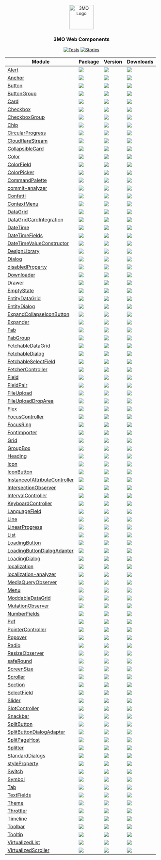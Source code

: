 
<div align="center">
<a href="https://3mo.de">
<img src="https://www.3mo.de/wp-content/themes/3mo/assets/images/logo_3mo.svg" alt="3MO Logo" width="80" height="80">
</a>

<h3>3MO Web Components</h3>

[![Tests](https://img.shields.io/github/actions/workflow/status/3mo-esolutions/web-components/development.yml?logo=github&style=for-the-badge&label=Tests)](https://3mo-esolutions.github.io/web-components/actions/workflows/development.yml)
[![Stories](https://img.shields.io/badge/-Stories-pink.svg?logo=storybook&style=for-the-badge)](https://3mo-esolutions.github.io/web-components/)


| Module | Package | Version | Downloads |
| ------- | ------- | ------- | --------- |
| [Alert](packages/Alert) | [![](https://img.shields.io/badge/%403mo%2Falert-8A2BE2?style=for-the-badge&logo=npm&logoColor=red&color=white)](https://www.npmjs.com/package/@3mo/alert) | [![](https://img.shields.io/npm/v/%403mo%2Falert?style=for-the-badge&label=)](https://www.npmjs.com/package/@3mo/alert) | [![](https://img.shields.io/npm/dm/%403mo%2Falert?style=for-the-badge&label=&color=blue)](https://www.npmjs.com/package/@3mo/alert) |
| [Anchor](packages/Anchor) | [![](https://img.shields.io/badge/%403mo%2Fanchor-8A2BE2?style=for-the-badge&logo=npm&logoColor=red&color=white)](https://www.npmjs.com/package/@3mo/anchor) | [![](https://img.shields.io/npm/v/%403mo%2Fanchor?style=for-the-badge&label=)](https://www.npmjs.com/package/@3mo/anchor) | [![](https://img.shields.io/npm/dm/%403mo%2Fanchor?style=for-the-badge&label=&color=blue)](https://www.npmjs.com/package/@3mo/anchor) |
| [Button](packages/Button) | [![](https://img.shields.io/badge/%403mo%2Fbutton-8A2BE2?style=for-the-badge&logo=npm&logoColor=red&color=white)](https://www.npmjs.com/package/@3mo/button) | [![](https://img.shields.io/npm/v/%403mo%2Fbutton?style=for-the-badge&label=)](https://www.npmjs.com/package/@3mo/button) | [![](https://img.shields.io/npm/dm/%403mo%2Fbutton?style=for-the-badge&label=&color=blue)](https://www.npmjs.com/package/@3mo/button) |
| [ButtonGroup](packages/ButtonGroup) | [![](https://img.shields.io/badge/%403mo%2Fbutton--group-8A2BE2?style=for-the-badge&logo=npm&logoColor=red&color=white)](https://www.npmjs.com/package/@3mo/button-group) | [![](https://img.shields.io/npm/v/%403mo%2Fbutton-group?style=for-the-badge&label=)](https://www.npmjs.com/package/@3mo/button-group) | [![](https://img.shields.io/npm/dm/%403mo%2Fbutton-group?style=for-the-badge&label=&color=blue)](https://www.npmjs.com/package/@3mo/button-group) |
| [Card](packages/Card) | [![](https://img.shields.io/badge/%403mo%2Fcard-8A2BE2?style=for-the-badge&logo=npm&logoColor=red&color=white)](https://www.npmjs.com/package/@3mo/card) | [![](https://img.shields.io/npm/v/%403mo%2Fcard?style=for-the-badge&label=)](https://www.npmjs.com/package/@3mo/card) | [![](https://img.shields.io/npm/dm/%403mo%2Fcard?style=for-the-badge&label=&color=blue)](https://www.npmjs.com/package/@3mo/card) |
| [Checkbox](packages/Checkbox) | [![](https://img.shields.io/badge/%403mo%2Fcheckbox-8A2BE2?style=for-the-badge&logo=npm&logoColor=red&color=white)](https://www.npmjs.com/package/@3mo/checkbox) | [![](https://img.shields.io/npm/v/%403mo%2Fcheckbox?style=for-the-badge&label=)](https://www.npmjs.com/package/@3mo/checkbox) | [![](https://img.shields.io/npm/dm/%403mo%2Fcheckbox?style=for-the-badge&label=&color=blue)](https://www.npmjs.com/package/@3mo/checkbox) |
| [CheckboxGroup](packages/CheckboxGroup) | [![](https://img.shields.io/badge/%403mo%2Fcheckbox--group-8A2BE2?style=for-the-badge&logo=npm&logoColor=red&color=white)](https://www.npmjs.com/package/@3mo/checkbox-group) | [![](https://img.shields.io/npm/v/%403mo%2Fcheckbox-group?style=for-the-badge&label=)](https://www.npmjs.com/package/@3mo/checkbox-group) | [![](https://img.shields.io/npm/dm/%403mo%2Fcheckbox-group?style=for-the-badge&label=&color=blue)](https://www.npmjs.com/package/@3mo/checkbox-group) |
| [Chip](packages/Chip) | [![](https://img.shields.io/badge/%403mo%2Fchip-8A2BE2?style=for-the-badge&logo=npm&logoColor=red&color=white)](https://www.npmjs.com/package/@3mo/chip) | [![](https://img.shields.io/npm/v/%403mo%2Fchip?style=for-the-badge&label=)](https://www.npmjs.com/package/@3mo/chip) | [![](https://img.shields.io/npm/dm/%403mo%2Fchip?style=for-the-badge&label=&color=blue)](https://www.npmjs.com/package/@3mo/chip) |
| [CircularProgress](packages/CircularProgress) | [![](https://img.shields.io/badge/%403mo%2Fcircular--progress-8A2BE2?style=for-the-badge&logo=npm&logoColor=red&color=white)](https://www.npmjs.com/package/@3mo/circular-progress) | [![](https://img.shields.io/npm/v/%403mo%2Fcircular-progress?style=for-the-badge&label=)](https://www.npmjs.com/package/@3mo/circular-progress) | [![](https://img.shields.io/npm/dm/%403mo%2Fcircular-progress?style=for-the-badge&label=&color=blue)](https://www.npmjs.com/package/@3mo/circular-progress) |
| [CloudflareStream](packages/CloudflareStream) | [![](https://img.shields.io/badge/%403mo%2Fcloudflare--stream-8A2BE2?style=for-the-badge&logo=npm&logoColor=red&color=white)](https://www.npmjs.com/package/@3mo/cloudflare-stream) | [![](https://img.shields.io/npm/v/%403mo%2Fcloudflare-stream?style=for-the-badge&label=)](https://www.npmjs.com/package/@3mo/cloudflare-stream) | [![](https://img.shields.io/npm/dm/%403mo%2Fcloudflare-stream?style=for-the-badge&label=&color=blue)](https://www.npmjs.com/package/@3mo/cloudflare-stream) |
| [CollapsibleCard](packages/CollapsibleCard) | [![](https://img.shields.io/badge/%403mo%2Fcollapsible--card-8A2BE2?style=for-the-badge&logo=npm&logoColor=red&color=white)](https://www.npmjs.com/package/@3mo/collapsible-card) | [![](https://img.shields.io/npm/v/%403mo%2Fcollapsible-card?style=for-the-badge&label=)](https://www.npmjs.com/package/@3mo/collapsible-card) | [![](https://img.shields.io/npm/dm/%403mo%2Fcollapsible-card?style=for-the-badge&label=&color=blue)](https://www.npmjs.com/package/@3mo/collapsible-card) |
| [Color](packages/Color) | [![](https://img.shields.io/badge/%403mo%2Fcolor-8A2BE2?style=for-the-badge&logo=npm&logoColor=red&color=white)](https://www.npmjs.com/package/@3mo/color) | [![](https://img.shields.io/npm/v/%403mo%2Fcolor?style=for-the-badge&label=)](https://www.npmjs.com/package/@3mo/color) | [![](https://img.shields.io/npm/dm/%403mo%2Fcolor?style=for-the-badge&label=&color=blue)](https://www.npmjs.com/package/@3mo/color) |
| [ColorField](packages/ColorField) | [![](https://img.shields.io/badge/%403mo%2Fcolor--field-8A2BE2?style=for-the-badge&logo=npm&logoColor=red&color=white)](https://www.npmjs.com/package/@3mo/color-field) | [![](https://img.shields.io/npm/v/%403mo%2Fcolor-field?style=for-the-badge&label=)](https://www.npmjs.com/package/@3mo/color-field) | [![](https://img.shields.io/npm/dm/%403mo%2Fcolor-field?style=for-the-badge&label=&color=blue)](https://www.npmjs.com/package/@3mo/color-field) |
| [ColorPicker](packages/ColorPicker) | [![](https://img.shields.io/badge/%403mo%2Fcolor--picker-8A2BE2?style=for-the-badge&logo=npm&logoColor=red&color=white)](https://www.npmjs.com/package/@3mo/color-picker) | [![](https://img.shields.io/npm/v/%403mo%2Fcolor-picker?style=for-the-badge&label=)](https://www.npmjs.com/package/@3mo/color-picker) | [![](https://img.shields.io/npm/dm/%403mo%2Fcolor-picker?style=for-the-badge&label=&color=blue)](https://www.npmjs.com/package/@3mo/color-picker) |
| [CommandPalette](packages/CommandPalette) | [![](https://img.shields.io/badge/%403mo%2Fcommand--palette-8A2BE2?style=for-the-badge&logo=npm&logoColor=red&color=white)](https://www.npmjs.com/package/@3mo/command-palette) | [![](https://img.shields.io/npm/v/%403mo%2Fcommand-palette?style=for-the-badge&label=)](https://www.npmjs.com/package/@3mo/command-palette) | [![](https://img.shields.io/npm/dm/%403mo%2Fcommand-palette?style=for-the-badge&label=&color=blue)](https://www.npmjs.com/package/@3mo/command-palette) |
| [commit-analyzer](packages/commit-analyzer) | [![](https://img.shields.io/badge/%403mo%2Fcommit--analyzer-8A2BE2?style=for-the-badge&logo=npm&logoColor=red&color=white)](https://www.npmjs.com/package/@3mo/commit-analyzer) | [![](https://img.shields.io/npm/v/%403mo%2Fcommit-analyzer?style=for-the-badge&label=)](https://www.npmjs.com/package/@3mo/commit-analyzer) | [![](https://img.shields.io/npm/dm/%403mo%2Fcommit-analyzer?style=for-the-badge&label=&color=blue)](https://www.npmjs.com/package/@3mo/commit-analyzer) |
| [Confetti](packages/Confetti) | [![](https://img.shields.io/badge/%403mo%2Fconfetti-8A2BE2?style=for-the-badge&logo=npm&logoColor=red&color=white)](https://www.npmjs.com/package/@3mo/confetti) | [![](https://img.shields.io/npm/v/%403mo%2Fconfetti?style=for-the-badge&label=)](https://www.npmjs.com/package/@3mo/confetti) | [![](https://img.shields.io/npm/dm/%403mo%2Fconfetti?style=for-the-badge&label=&color=blue)](https://www.npmjs.com/package/@3mo/confetti) |
| [ContextMenu](packages/ContextMenu) | [![](https://img.shields.io/badge/%403mo%2Fcontext--menu-8A2BE2?style=for-the-badge&logo=npm&logoColor=red&color=white)](https://www.npmjs.com/package/@3mo/context-menu) | [![](https://img.shields.io/npm/v/%403mo%2Fcontext-menu?style=for-the-badge&label=)](https://www.npmjs.com/package/@3mo/context-menu) | [![](https://img.shields.io/npm/dm/%403mo%2Fcontext-menu?style=for-the-badge&label=&color=blue)](https://www.npmjs.com/package/@3mo/context-menu) |
| [DataGrid](packages/DataGrid) | [![](https://img.shields.io/badge/%403mo%2Fdata--grid-8A2BE2?style=for-the-badge&logo=npm&logoColor=red&color=white)](https://www.npmjs.com/package/@3mo/data-grid) | [![](https://img.shields.io/npm/v/%403mo%2Fdata-grid?style=for-the-badge&label=)](https://www.npmjs.com/package/@3mo/data-grid) | [![](https://img.shields.io/npm/dm/%403mo%2Fdata-grid?style=for-the-badge&label=&color=blue)](https://www.npmjs.com/package/@3mo/data-grid) |
| [DataGridCardIntegration](packages/DataGridCardIntegration) | [![](https://img.shields.io/badge/%403mo%2Fdata--grid--card--integration-8A2BE2?style=for-the-badge&logo=npm&logoColor=red&color=white)](https://www.npmjs.com/package/@3mo/data-grid-card-integration) | [![](https://img.shields.io/npm/v/%403mo%2Fdata-grid-card-integration?style=for-the-badge&label=)](https://www.npmjs.com/package/@3mo/data-grid-card-integration) | [![](https://img.shields.io/npm/dm/%403mo%2Fdata-grid-card-integration?style=for-the-badge&label=&color=blue)](https://www.npmjs.com/package/@3mo/data-grid-card-integration) |
| [DateTime](packages/DateTime) | [![](https://img.shields.io/badge/%403mo%2Fdate--time-8A2BE2?style=for-the-badge&logo=npm&logoColor=red&color=white)](https://www.npmjs.com/package/@3mo/date-time) | [![](https://img.shields.io/npm/v/%403mo%2Fdate-time?style=for-the-badge&label=)](https://www.npmjs.com/package/@3mo/date-time) | [![](https://img.shields.io/npm/dm/%403mo%2Fdate-time?style=for-the-badge&label=&color=blue)](https://www.npmjs.com/package/@3mo/date-time) |
| [DateTimeFields](packages/DateTimeFields) | [![](https://img.shields.io/badge/%403mo%2Fdate--time--fields-8A2BE2?style=for-the-badge&logo=npm&logoColor=red&color=white)](https://www.npmjs.com/package/@3mo/date-time-fields) | [![](https://img.shields.io/npm/v/%403mo%2Fdate-time-fields?style=for-the-badge&label=)](https://www.npmjs.com/package/@3mo/date-time-fields) | [![](https://img.shields.io/npm/dm/%403mo%2Fdate-time-fields?style=for-the-badge&label=&color=blue)](https://www.npmjs.com/package/@3mo/date-time-fields) |
| [DateTimeValueConstructor](packages/DateTimeValueConstructor) | [![](https://img.shields.io/badge/%403mo%2Fdate--time--value--constructor-8A2BE2?style=for-the-badge&logo=npm&logoColor=red&color=white)](https://www.npmjs.com/package/@3mo/date-time-value-constructor) | [![](https://img.shields.io/npm/v/%403mo%2Fdate-time-value-constructor?style=for-the-badge&label=)](https://www.npmjs.com/package/@3mo/date-time-value-constructor) | [![](https://img.shields.io/npm/dm/%403mo%2Fdate-time-value-constructor?style=for-the-badge&label=&color=blue)](https://www.npmjs.com/package/@3mo/date-time-value-constructor) |
| [DesignLibrary](packages/DesignLibrary) | [![](https://img.shields.io/badge/%403mo%2Fdel-8A2BE2?style=for-the-badge&logo=npm&logoColor=red&color=white)](https://www.npmjs.com/package/@3mo/del) | [![](https://img.shields.io/npm/v/%403mo%2Fdel?style=for-the-badge&label=)](https://www.npmjs.com/package/@3mo/del) | [![](https://img.shields.io/npm/dm/%403mo%2Fdel?style=for-the-badge&label=&color=blue)](https://www.npmjs.com/package/@3mo/del) |
| [Dialog](packages/Dialog) | [![](https://img.shields.io/badge/%403mo%2Fdialog-8A2BE2?style=for-the-badge&logo=npm&logoColor=red&color=white)](https://www.npmjs.com/package/@3mo/dialog) | [![](https://img.shields.io/npm/v/%403mo%2Fdialog?style=for-the-badge&label=)](https://www.npmjs.com/package/@3mo/dialog) | [![](https://img.shields.io/npm/dm/%403mo%2Fdialog?style=for-the-badge&label=&color=blue)](https://www.npmjs.com/package/@3mo/dialog) |
| [disabledProperty](packages/disabledProperty) | [![](https://img.shields.io/badge/%403mo%2Fdisabled--property-8A2BE2?style=for-the-badge&logo=npm&logoColor=red&color=white)](https://www.npmjs.com/package/@3mo/disabled-property) | [![](https://img.shields.io/npm/v/%403mo%2Fdisabled-property?style=for-the-badge&label=)](https://www.npmjs.com/package/@3mo/disabled-property) | [![](https://img.shields.io/npm/dm/%403mo%2Fdisabled-property?style=for-the-badge&label=&color=blue)](https://www.npmjs.com/package/@3mo/disabled-property) |
| [Downloader](packages/Downloader) | [![](https://img.shields.io/badge/%403mo%2Fdownloader-8A2BE2?style=for-the-badge&logo=npm&logoColor=red&color=white)](https://www.npmjs.com/package/@3mo/downloader) | [![](https://img.shields.io/npm/v/%403mo%2Fdownloader?style=for-the-badge&label=)](https://www.npmjs.com/package/@3mo/downloader) | [![](https://img.shields.io/npm/dm/%403mo%2Fdownloader?style=for-the-badge&label=&color=blue)](https://www.npmjs.com/package/@3mo/downloader) |
| [Drawer](packages/Drawer) | [![](https://img.shields.io/badge/%403mo%2Fdrawer-8A2BE2?style=for-the-badge&logo=npm&logoColor=red&color=white)](https://www.npmjs.com/package/@3mo/drawer) | [![](https://img.shields.io/npm/v/%403mo%2Fdrawer?style=for-the-badge&label=)](https://www.npmjs.com/package/@3mo/drawer) | [![](https://img.shields.io/npm/dm/%403mo%2Fdrawer?style=for-the-badge&label=&color=blue)](https://www.npmjs.com/package/@3mo/drawer) |
| [EmptyState](packages/EmptyState) | [![](https://img.shields.io/badge/%403mo%2Fempty--state-8A2BE2?style=for-the-badge&logo=npm&logoColor=red&color=white)](https://www.npmjs.com/package/@3mo/empty-state) | [![](https://img.shields.io/npm/v/%403mo%2Fempty-state?style=for-the-badge&label=)](https://www.npmjs.com/package/@3mo/empty-state) | [![](https://img.shields.io/npm/dm/%403mo%2Fempty-state?style=for-the-badge&label=&color=blue)](https://www.npmjs.com/package/@3mo/empty-state) |
| [EntityDataGrid](packages/EntityDataGrid) | [![](https://img.shields.io/badge/%403mo%2Fentity--data--grid-8A2BE2?style=for-the-badge&logo=npm&logoColor=red&color=white)](https://www.npmjs.com/package/@3mo/entity-data-grid) | [![](https://img.shields.io/npm/v/%403mo%2Fentity-data-grid?style=for-the-badge&label=)](https://www.npmjs.com/package/@3mo/entity-data-grid) | [![](https://img.shields.io/npm/dm/%403mo%2Fentity-data-grid?style=for-the-badge&label=&color=blue)](https://www.npmjs.com/package/@3mo/entity-data-grid) |
| [EntityDialog](packages/EntityDialog) | [![](https://img.shields.io/badge/%403mo%2Fentity--dialog-8A2BE2?style=for-the-badge&logo=npm&logoColor=red&color=white)](https://www.npmjs.com/package/@3mo/entity-dialog) | [![](https://img.shields.io/npm/v/%403mo%2Fentity-dialog?style=for-the-badge&label=)](https://www.npmjs.com/package/@3mo/entity-dialog) | [![](https://img.shields.io/npm/dm/%403mo%2Fentity-dialog?style=for-the-badge&label=&color=blue)](https://www.npmjs.com/package/@3mo/entity-dialog) |
| [ExpandCollapseIconButton](packages/ExpandCollapseIconButton) | [![](https://img.shields.io/badge/%403mo%2Fexpand--collapse--icon--button-8A2BE2?style=for-the-badge&logo=npm&logoColor=red&color=white)](https://www.npmjs.com/package/@3mo/expand-collapse-icon-button) | [![](https://img.shields.io/npm/v/%403mo%2Fexpand-collapse-icon-button?style=for-the-badge&label=)](https://www.npmjs.com/package/@3mo/expand-collapse-icon-button) | [![](https://img.shields.io/npm/dm/%403mo%2Fexpand-collapse-icon-button?style=for-the-badge&label=&color=blue)](https://www.npmjs.com/package/@3mo/expand-collapse-icon-button) |
| [Expander](packages/Expander) | [![](https://img.shields.io/badge/%403mo%2Fexpander-8A2BE2?style=for-the-badge&logo=npm&logoColor=red&color=white)](https://www.npmjs.com/package/@3mo/expander) | [![](https://img.shields.io/npm/v/%403mo%2Fexpander?style=for-the-badge&label=)](https://www.npmjs.com/package/@3mo/expander) | [![](https://img.shields.io/npm/dm/%403mo%2Fexpander?style=for-the-badge&label=&color=blue)](https://www.npmjs.com/package/@3mo/expander) |
| [Fab](packages/Fab) | [![](https://img.shields.io/badge/%403mo%2Ffab-8A2BE2?style=for-the-badge&logo=npm&logoColor=red&color=white)](https://www.npmjs.com/package/@3mo/fab) | [![](https://img.shields.io/npm/v/%403mo%2Ffab?style=for-the-badge&label=)](https://www.npmjs.com/package/@3mo/fab) | [![](https://img.shields.io/npm/dm/%403mo%2Ffab?style=for-the-badge&label=&color=blue)](https://www.npmjs.com/package/@3mo/fab) |
| [FabGroup](packages/FabGroup) | [![](https://img.shields.io/badge/%403mo%2Ffab--group-8A2BE2?style=for-the-badge&logo=npm&logoColor=red&color=white)](https://www.npmjs.com/package/@3mo/fab-group) | [![](https://img.shields.io/npm/v/%403mo%2Ffab-group?style=for-the-badge&label=)](https://www.npmjs.com/package/@3mo/fab-group) | [![](https://img.shields.io/npm/dm/%403mo%2Ffab-group?style=for-the-badge&label=&color=blue)](https://www.npmjs.com/package/@3mo/fab-group) |
| [FetchableDataGrid](packages/FetchableDataGrid) | [![](https://img.shields.io/badge/%403mo%2Ffetchable--data--grid-8A2BE2?style=for-the-badge&logo=npm&logoColor=red&color=white)](https://www.npmjs.com/package/@3mo/fetchable-data-grid) | [![](https://img.shields.io/npm/v/%403mo%2Ffetchable-data-grid?style=for-the-badge&label=)](https://www.npmjs.com/package/@3mo/fetchable-data-grid) | [![](https://img.shields.io/npm/dm/%403mo%2Ffetchable-data-grid?style=for-the-badge&label=&color=blue)](https://www.npmjs.com/package/@3mo/fetchable-data-grid) |
| [FetchableDialog](packages/FetchableDialog) | [![](https://img.shields.io/badge/%403mo%2Ffetchable--dialog-8A2BE2?style=for-the-badge&logo=npm&logoColor=red&color=white)](https://www.npmjs.com/package/@3mo/fetchable-dialog) | [![](https://img.shields.io/npm/v/%403mo%2Ffetchable-dialog?style=for-the-badge&label=)](https://www.npmjs.com/package/@3mo/fetchable-dialog) | [![](https://img.shields.io/npm/dm/%403mo%2Ffetchable-dialog?style=for-the-badge&label=&color=blue)](https://www.npmjs.com/package/@3mo/fetchable-dialog) |
| [FetchableSelectField](packages/FetchableSelectField) | [![](https://img.shields.io/badge/%403mo%2Ffetchable--select--field-8A2BE2?style=for-the-badge&logo=npm&logoColor=red&color=white)](https://www.npmjs.com/package/@3mo/fetchable-select-field) | [![](https://img.shields.io/npm/v/%403mo%2Ffetchable-select-field?style=for-the-badge&label=)](https://www.npmjs.com/package/@3mo/fetchable-select-field) | [![](https://img.shields.io/npm/dm/%403mo%2Ffetchable-select-field?style=for-the-badge&label=&color=blue)](https://www.npmjs.com/package/@3mo/fetchable-select-field) |
| [FetcherController](packages/FetcherController) | [![](https://img.shields.io/badge/%403mo%2Ffetcher--controller-8A2BE2?style=for-the-badge&logo=npm&logoColor=red&color=white)](https://www.npmjs.com/package/@3mo/fetcher-controller) | [![](https://img.shields.io/npm/v/%403mo%2Ffetcher-controller?style=for-the-badge&label=)](https://www.npmjs.com/package/@3mo/fetcher-controller) | [![](https://img.shields.io/npm/dm/%403mo%2Ffetcher-controller?style=for-the-badge&label=&color=blue)](https://www.npmjs.com/package/@3mo/fetcher-controller) |
| [Field](packages/Field) | [![](https://img.shields.io/badge/%403mo%2Ffield-8A2BE2?style=for-the-badge&logo=npm&logoColor=red&color=white)](https://www.npmjs.com/package/@3mo/field) | [![](https://img.shields.io/npm/v/%403mo%2Ffield?style=for-the-badge&label=)](https://www.npmjs.com/package/@3mo/field) | [![](https://img.shields.io/npm/dm/%403mo%2Ffield?style=for-the-badge&label=&color=blue)](https://www.npmjs.com/package/@3mo/field) |
| [FieldPair](packages/FieldPair) | [![](https://img.shields.io/badge/%403mo%2Ffield--pair-8A2BE2?style=for-the-badge&logo=npm&logoColor=red&color=white)](https://www.npmjs.com/package/@3mo/field-pair) | [![](https://img.shields.io/npm/v/%403mo%2Ffield-pair?style=for-the-badge&label=)](https://www.npmjs.com/package/@3mo/field-pair) | [![](https://img.shields.io/npm/dm/%403mo%2Ffield-pair?style=for-the-badge&label=&color=blue)](https://www.npmjs.com/package/@3mo/field-pair) |
| [FileUpload](packages/FileUpload) | [![](https://img.shields.io/badge/%403mo%2Ffile--upload-8A2BE2?style=for-the-badge&logo=npm&logoColor=red&color=white)](https://www.npmjs.com/package/@3mo/file-upload) | [![](https://img.shields.io/npm/v/%403mo%2Ffile-upload?style=for-the-badge&label=)](https://www.npmjs.com/package/@3mo/file-upload) | [![](https://img.shields.io/npm/dm/%403mo%2Ffile-upload?style=for-the-badge&label=&color=blue)](https://www.npmjs.com/package/@3mo/file-upload) |
| [FileUploadDropArea](packages/FileUploadDropArea) | [![](https://img.shields.io/badge/%403mo%2Ffile--upload--drop--area-8A2BE2?style=for-the-badge&logo=npm&logoColor=red&color=white)](https://www.npmjs.com/package/@3mo/file-upload-drop-area) | [![](https://img.shields.io/npm/v/%403mo%2Ffile-upload-drop-area?style=for-the-badge&label=)](https://www.npmjs.com/package/@3mo/file-upload-drop-area) | [![](https://img.shields.io/npm/dm/%403mo%2Ffile-upload-drop-area?style=for-the-badge&label=&color=blue)](https://www.npmjs.com/package/@3mo/file-upload-drop-area) |
| [Flex](packages/Flex) | [![](https://img.shields.io/badge/%403mo%2Fflex-8A2BE2?style=for-the-badge&logo=npm&logoColor=red&color=white)](https://www.npmjs.com/package/@3mo/flex) | [![](https://img.shields.io/npm/v/%403mo%2Fflex?style=for-the-badge&label=)](https://www.npmjs.com/package/@3mo/flex) | [![](https://img.shields.io/npm/dm/%403mo%2Fflex?style=for-the-badge&label=&color=blue)](https://www.npmjs.com/package/@3mo/flex) |
| [FocusController](packages/FocusController) | [![](https://img.shields.io/badge/%403mo%2Ffocus--controller-8A2BE2?style=for-the-badge&logo=npm&logoColor=red&color=white)](https://www.npmjs.com/package/@3mo/focus-controller) | [![](https://img.shields.io/npm/v/%403mo%2Ffocus-controller?style=for-the-badge&label=)](https://www.npmjs.com/package/@3mo/focus-controller) | [![](https://img.shields.io/npm/dm/%403mo%2Ffocus-controller?style=for-the-badge&label=&color=blue)](https://www.npmjs.com/package/@3mo/focus-controller) |
| [FocusRing](packages/FocusRing) | [![](https://img.shields.io/badge/%403mo%2Ffocus--ring-8A2BE2?style=for-the-badge&logo=npm&logoColor=red&color=white)](https://www.npmjs.com/package/@3mo/focus-ring) | [![](https://img.shields.io/npm/v/%403mo%2Ffocus-ring?style=for-the-badge&label=)](https://www.npmjs.com/package/@3mo/focus-ring) | [![](https://img.shields.io/npm/dm/%403mo%2Ffocus-ring?style=for-the-badge&label=&color=blue)](https://www.npmjs.com/package/@3mo/focus-ring) |
| [FontImporter](packages/FontImporter) | [![](https://img.shields.io/badge/%403mo%2Ffont--importer-8A2BE2?style=for-the-badge&logo=npm&logoColor=red&color=white)](https://www.npmjs.com/package/@3mo/font-importer) | [![](https://img.shields.io/npm/v/%403mo%2Ffont-importer?style=for-the-badge&label=)](https://www.npmjs.com/package/@3mo/font-importer) | [![](https://img.shields.io/npm/dm/%403mo%2Ffont-importer?style=for-the-badge&label=&color=blue)](https://www.npmjs.com/package/@3mo/font-importer) |
| [Grid](packages/Grid) | [![](https://img.shields.io/badge/%403mo%2Fgrid-8A2BE2?style=for-the-badge&logo=npm&logoColor=red&color=white)](https://www.npmjs.com/package/@3mo/grid) | [![](https://img.shields.io/npm/v/%403mo%2Fgrid?style=for-the-badge&label=)](https://www.npmjs.com/package/@3mo/grid) | [![](https://img.shields.io/npm/dm/%403mo%2Fgrid?style=for-the-badge&label=&color=blue)](https://www.npmjs.com/package/@3mo/grid) |
| [GroupBox](packages/GroupBox) | [![](https://img.shields.io/badge/%403mo%2Fgroup--box-8A2BE2?style=for-the-badge&logo=npm&logoColor=red&color=white)](https://www.npmjs.com/package/@3mo/group-box) | [![](https://img.shields.io/npm/v/%403mo%2Fgroup-box?style=for-the-badge&label=)](https://www.npmjs.com/package/@3mo/group-box) | [![](https://img.shields.io/npm/dm/%403mo%2Fgroup-box?style=for-the-badge&label=&color=blue)](https://www.npmjs.com/package/@3mo/group-box) |
| [Heading](packages/Heading) | [![](https://img.shields.io/badge/%403mo%2Fheading-8A2BE2?style=for-the-badge&logo=npm&logoColor=red&color=white)](https://www.npmjs.com/package/@3mo/heading) | [![](https://img.shields.io/npm/v/%403mo%2Fheading?style=for-the-badge&label=)](https://www.npmjs.com/package/@3mo/heading) | [![](https://img.shields.io/npm/dm/%403mo%2Fheading?style=for-the-badge&label=&color=blue)](https://www.npmjs.com/package/@3mo/heading) |
| [Icon](packages/Icon) | [![](https://img.shields.io/badge/%403mo%2Ficon-8A2BE2?style=for-the-badge&logo=npm&logoColor=red&color=white)](https://www.npmjs.com/package/@3mo/icon) | [![](https://img.shields.io/npm/v/%403mo%2Ficon?style=for-the-badge&label=)](https://www.npmjs.com/package/@3mo/icon) | [![](https://img.shields.io/npm/dm/%403mo%2Ficon?style=for-the-badge&label=&color=blue)](https://www.npmjs.com/package/@3mo/icon) |
| [IconButton](packages/IconButton) | [![](https://img.shields.io/badge/%403mo%2Ficon--button-8A2BE2?style=for-the-badge&logo=npm&logoColor=red&color=white)](https://www.npmjs.com/package/@3mo/icon-button) | [![](https://img.shields.io/npm/v/%403mo%2Ficon-button?style=for-the-badge&label=)](https://www.npmjs.com/package/@3mo/icon-button) | [![](https://img.shields.io/npm/dm/%403mo%2Ficon-button?style=for-the-badge&label=&color=blue)](https://www.npmjs.com/package/@3mo/icon-button) |
| [InstanceofAttributeController](packages/InstanceofAttributeController) | [![](https://img.shields.io/badge/%403mo%2Finstanceof--attribute--controller-8A2BE2?style=for-the-badge&logo=npm&logoColor=red&color=white)](https://www.npmjs.com/package/@3mo/instanceof-attribute-controller) | [![](https://img.shields.io/npm/v/%403mo%2Finstanceof-attribute-controller?style=for-the-badge&label=)](https://www.npmjs.com/package/@3mo/instanceof-attribute-controller) | [![](https://img.shields.io/npm/dm/%403mo%2Finstanceof-attribute-controller?style=for-the-badge&label=&color=blue)](https://www.npmjs.com/package/@3mo/instanceof-attribute-controller) |
| [IntersectionObserver](packages/IntersectionObserver) | [![](https://img.shields.io/badge/%403mo%2Fintersection--observer-8A2BE2?style=for-the-badge&logo=npm&logoColor=red&color=white)](https://www.npmjs.com/package/@3mo/intersection-observer) | [![](https://img.shields.io/npm/v/%403mo%2Fintersection-observer?style=for-the-badge&label=)](https://www.npmjs.com/package/@3mo/intersection-observer) | [![](https://img.shields.io/npm/dm/%403mo%2Fintersection-observer?style=for-the-badge&label=&color=blue)](https://www.npmjs.com/package/@3mo/intersection-observer) |
| [IntervalController](packages/IntervalController) | [![](https://img.shields.io/badge/%403mo%2Finterval--controller-8A2BE2?style=for-the-badge&logo=npm&logoColor=red&color=white)](https://www.npmjs.com/package/@3mo/interval-controller) | [![](https://img.shields.io/npm/v/%403mo%2Finterval-controller?style=for-the-badge&label=)](https://www.npmjs.com/package/@3mo/interval-controller) | [![](https://img.shields.io/npm/dm/%403mo%2Finterval-controller?style=for-the-badge&label=&color=blue)](https://www.npmjs.com/package/@3mo/interval-controller) |
| [KeyboardController](packages/KeyboardController) | [![](https://img.shields.io/badge/%403mo%2Fkeyboard--controller-8A2BE2?style=for-the-badge&logo=npm&logoColor=red&color=white)](https://www.npmjs.com/package/@3mo/keyboard-controller) | [![](https://img.shields.io/npm/v/%403mo%2Fkeyboard-controller?style=for-the-badge&label=)](https://www.npmjs.com/package/@3mo/keyboard-controller) | [![](https://img.shields.io/npm/dm/%403mo%2Fkeyboard-controller?style=for-the-badge&label=&color=blue)](https://www.npmjs.com/package/@3mo/keyboard-controller) |
| [LanguageField](packages/LanguageField) | [![](https://img.shields.io/badge/%403mo%2Flanguage--field-8A2BE2?style=for-the-badge&logo=npm&logoColor=red&color=white)](https://www.npmjs.com/package/@3mo/language-field) | [![](https://img.shields.io/npm/v/%403mo%2Flanguage-field?style=for-the-badge&label=)](https://www.npmjs.com/package/@3mo/language-field) | [![](https://img.shields.io/npm/dm/%403mo%2Flanguage-field?style=for-the-badge&label=&color=blue)](https://www.npmjs.com/package/@3mo/language-field) |
| [Line](packages/Line) | [![](https://img.shields.io/badge/%403mo%2Fline-8A2BE2?style=for-the-badge&logo=npm&logoColor=red&color=white)](https://www.npmjs.com/package/@3mo/line) | [![](https://img.shields.io/npm/v/%403mo%2Fline?style=for-the-badge&label=)](https://www.npmjs.com/package/@3mo/line) | [![](https://img.shields.io/npm/dm/%403mo%2Fline?style=for-the-badge&label=&color=blue)](https://www.npmjs.com/package/@3mo/line) |
| [LinearProgress](packages/LinearProgress) | [![](https://img.shields.io/badge/%403mo%2Flinear--progress-8A2BE2?style=for-the-badge&logo=npm&logoColor=red&color=white)](https://www.npmjs.com/package/@3mo/linear-progress) | [![](https://img.shields.io/npm/v/%403mo%2Flinear-progress?style=for-the-badge&label=)](https://www.npmjs.com/package/@3mo/linear-progress) | [![](https://img.shields.io/npm/dm/%403mo%2Flinear-progress?style=for-the-badge&label=&color=blue)](https://www.npmjs.com/package/@3mo/linear-progress) |
| [List](packages/List) | [![](https://img.shields.io/badge/%403mo%2Flist-8A2BE2?style=for-the-badge&logo=npm&logoColor=red&color=white)](https://www.npmjs.com/package/@3mo/list) | [![](https://img.shields.io/npm/v/%403mo%2Flist?style=for-the-badge&label=)](https://www.npmjs.com/package/@3mo/list) | [![](https://img.shields.io/npm/dm/%403mo%2Flist?style=for-the-badge&label=&color=blue)](https://www.npmjs.com/package/@3mo/list) |
| [LoadingButton](packages/LoadingButton) | [![](https://img.shields.io/badge/%403mo%2Floading--button-8A2BE2?style=for-the-badge&logo=npm&logoColor=red&color=white)](https://www.npmjs.com/package/@3mo/loading-button) | [![](https://img.shields.io/npm/v/%403mo%2Floading-button?style=for-the-badge&label=)](https://www.npmjs.com/package/@3mo/loading-button) | [![](https://img.shields.io/npm/dm/%403mo%2Floading-button?style=for-the-badge&label=&color=blue)](https://www.npmjs.com/package/@3mo/loading-button) |
| [LoadingButtonDialogAdapter](packages/LoadingButtonDialogAdapter) | [![](https://img.shields.io/badge/%403mo%2Floading--button--dialog--adapter-8A2BE2?style=for-the-badge&logo=npm&logoColor=red&color=white)](https://www.npmjs.com/package/@3mo/loading-button-dialog-adapter) | [![](https://img.shields.io/npm/v/%403mo%2Floading-button-dialog-adapter?style=for-the-badge&label=)](https://www.npmjs.com/package/@3mo/loading-button-dialog-adapter) | [![](https://img.shields.io/npm/dm/%403mo%2Floading-button-dialog-adapter?style=for-the-badge&label=&color=blue)](https://www.npmjs.com/package/@3mo/loading-button-dialog-adapter) |
| [LoadingDialog](packages/LoadingDialog) | [![](https://img.shields.io/badge/%403mo%2Floading--dialog-8A2BE2?style=for-the-badge&logo=npm&logoColor=red&color=white)](https://www.npmjs.com/package/@3mo/loading-dialog) | [![](https://img.shields.io/npm/v/%403mo%2Floading-dialog?style=for-the-badge&label=)](https://www.npmjs.com/package/@3mo/loading-dialog) | [![](https://img.shields.io/npm/dm/%403mo%2Floading-dialog?style=for-the-badge&label=&color=blue)](https://www.npmjs.com/package/@3mo/loading-dialog) |
| [localization](packages/localization) | [![](https://img.shields.io/badge/%403mo%2Flocalization-8A2BE2?style=for-the-badge&logo=npm&logoColor=red&color=white)](https://www.npmjs.com/package/@3mo/localization) | [![](https://img.shields.io/npm/v/%403mo%2Flocalization?style=for-the-badge&label=)](https://www.npmjs.com/package/@3mo/localization) | [![](https://img.shields.io/npm/dm/%403mo%2Flocalization?style=for-the-badge&label=&color=blue)](https://www.npmjs.com/package/@3mo/localization) |
| [localization-analyzer](packages/localization-analyzer) | [![](https://img.shields.io/badge/%403mo%2Flocalization--analyzer-8A2BE2?style=for-the-badge&logo=npm&logoColor=red&color=white)](https://www.npmjs.com/package/@3mo/localization-analyzer) | [![](https://img.shields.io/npm/v/%403mo%2Flocalization-analyzer?style=for-the-badge&label=)](https://www.npmjs.com/package/@3mo/localization-analyzer) | [![](https://img.shields.io/npm/dm/%403mo%2Flocalization-analyzer?style=for-the-badge&label=&color=blue)](https://www.npmjs.com/package/@3mo/localization-analyzer) |
| [MediaQueryObserver](packages/MediaQueryObserver) | [![](https://img.shields.io/badge/%403mo%2Fmedia--query--observer-8A2BE2?style=for-the-badge&logo=npm&logoColor=red&color=white)](https://www.npmjs.com/package/@3mo/media-query-observer) | [![](https://img.shields.io/npm/v/%403mo%2Fmedia-query-observer?style=for-the-badge&label=)](https://www.npmjs.com/package/@3mo/media-query-observer) | [![](https://img.shields.io/npm/dm/%403mo%2Fmedia-query-observer?style=for-the-badge&label=&color=blue)](https://www.npmjs.com/package/@3mo/media-query-observer) |
| [Menu](packages/Menu) | [![](https://img.shields.io/badge/%403mo%2Fmenu-8A2BE2?style=for-the-badge&logo=npm&logoColor=red&color=white)](https://www.npmjs.com/package/@3mo/menu) | [![](https://img.shields.io/npm/v/%403mo%2Fmenu?style=for-the-badge&label=)](https://www.npmjs.com/package/@3mo/menu) | [![](https://img.shields.io/npm/dm/%403mo%2Fmenu?style=for-the-badge&label=&color=blue)](https://www.npmjs.com/package/@3mo/menu) |
| [ModdableDataGrid](packages/ModdableDataGrid) | [![](https://img.shields.io/badge/%403mo%2Fmoddable--data--grid-8A2BE2?style=for-the-badge&logo=npm&logoColor=red&color=white)](https://www.npmjs.com/package/@3mo/moddable-data-grid) | [![](https://img.shields.io/npm/v/%403mo%2Fmoddable-data-grid?style=for-the-badge&label=)](https://www.npmjs.com/package/@3mo/moddable-data-grid) | [![](https://img.shields.io/npm/dm/%403mo%2Fmoddable-data-grid?style=for-the-badge&label=&color=blue)](https://www.npmjs.com/package/@3mo/moddable-data-grid) |
| [MutationObserver](packages/MutationObserver) | [![](https://img.shields.io/badge/%403mo%2Fmutation--observer-8A2BE2?style=for-the-badge&logo=npm&logoColor=red&color=white)](https://www.npmjs.com/package/@3mo/mutation-observer) | [![](https://img.shields.io/npm/v/%403mo%2Fmutation-observer?style=for-the-badge&label=)](https://www.npmjs.com/package/@3mo/mutation-observer) | [![](https://img.shields.io/npm/dm/%403mo%2Fmutation-observer?style=for-the-badge&label=&color=blue)](https://www.npmjs.com/package/@3mo/mutation-observer) |
| [NumberFields](packages/NumberFields) | [![](https://img.shields.io/badge/%403mo%2Fnumber--fields-8A2BE2?style=for-the-badge&logo=npm&logoColor=red&color=white)](https://www.npmjs.com/package/@3mo/number-fields) | [![](https://img.shields.io/npm/v/%403mo%2Fnumber-fields?style=for-the-badge&label=)](https://www.npmjs.com/package/@3mo/number-fields) | [![](https://img.shields.io/npm/dm/%403mo%2Fnumber-fields?style=for-the-badge&label=&color=blue)](https://www.npmjs.com/package/@3mo/number-fields) |
| [Pdf](packages/Pdf) | [![](https://img.shields.io/badge/%403mo%2Fpdf-8A2BE2?style=for-the-badge&logo=npm&logoColor=red&color=white)](https://www.npmjs.com/package/@3mo/pdf) | [![](https://img.shields.io/npm/v/%403mo%2Fpdf?style=for-the-badge&label=)](https://www.npmjs.com/package/@3mo/pdf) | [![](https://img.shields.io/npm/dm/%403mo%2Fpdf?style=for-the-badge&label=&color=blue)](https://www.npmjs.com/package/@3mo/pdf) |
| [PointerController](packages/PointerController) | [![](https://img.shields.io/badge/%403mo%2Fpointer--controller-8A2BE2?style=for-the-badge&logo=npm&logoColor=red&color=white)](https://www.npmjs.com/package/@3mo/pointer-controller) | [![](https://img.shields.io/npm/v/%403mo%2Fpointer-controller?style=for-the-badge&label=)](https://www.npmjs.com/package/@3mo/pointer-controller) | [![](https://img.shields.io/npm/dm/%403mo%2Fpointer-controller?style=for-the-badge&label=&color=blue)](https://www.npmjs.com/package/@3mo/pointer-controller) |
| [Popover](packages/Popover) | [![](https://img.shields.io/badge/%403mo%2Fpopover-8A2BE2?style=for-the-badge&logo=npm&logoColor=red&color=white)](https://www.npmjs.com/package/@3mo/popover) | [![](https://img.shields.io/npm/v/%403mo%2Fpopover?style=for-the-badge&label=)](https://www.npmjs.com/package/@3mo/popover) | [![](https://img.shields.io/npm/dm/%403mo%2Fpopover?style=for-the-badge&label=&color=blue)](https://www.npmjs.com/package/@3mo/popover) |
| [Radio](packages/Radio) | [![](https://img.shields.io/badge/%403mo%2Fradio-8A2BE2?style=for-the-badge&logo=npm&logoColor=red&color=white)](https://www.npmjs.com/package/@3mo/radio) | [![](https://img.shields.io/npm/v/%403mo%2Fradio?style=for-the-badge&label=)](https://www.npmjs.com/package/@3mo/radio) | [![](https://img.shields.io/npm/dm/%403mo%2Fradio?style=for-the-badge&label=&color=blue)](https://www.npmjs.com/package/@3mo/radio) |
| [ResizeObserver](packages/ResizeObserver) | [![](https://img.shields.io/badge/%403mo%2Fresize--observer-8A2BE2?style=for-the-badge&logo=npm&logoColor=red&color=white)](https://www.npmjs.com/package/@3mo/resize-observer) | [![](https://img.shields.io/npm/v/%403mo%2Fresize-observer?style=for-the-badge&label=)](https://www.npmjs.com/package/@3mo/resize-observer) | [![](https://img.shields.io/npm/dm/%403mo%2Fresize-observer?style=for-the-badge&label=&color=blue)](https://www.npmjs.com/package/@3mo/resize-observer) |
| [safeRound](packages/safeRound) | [![](https://img.shields.io/badge/%403mo%2Fsafe--round-8A2BE2?style=for-the-badge&logo=npm&logoColor=red&color=white)](https://www.npmjs.com/package/@3mo/safe-round) | [![](https://img.shields.io/npm/v/%403mo%2Fsafe-round?style=for-the-badge&label=)](https://www.npmjs.com/package/@3mo/safe-round) | [![](https://img.shields.io/npm/dm/%403mo%2Fsafe-round?style=for-the-badge&label=&color=blue)](https://www.npmjs.com/package/@3mo/safe-round) |
| [ScreenSize](packages/ScreenSize) | [![](https://img.shields.io/badge/%403mo%2Fscreen--size-8A2BE2?style=for-the-badge&logo=npm&logoColor=red&color=white)](https://www.npmjs.com/package/@3mo/screen-size) | [![](https://img.shields.io/npm/v/%403mo%2Fscreen-size?style=for-the-badge&label=)](https://www.npmjs.com/package/@3mo/screen-size) | [![](https://img.shields.io/npm/dm/%403mo%2Fscreen-size?style=for-the-badge&label=&color=blue)](https://www.npmjs.com/package/@3mo/screen-size) |
| [Scroller](packages/Scroller) | [![](https://img.shields.io/badge/%403mo%2Fscroller-8A2BE2?style=for-the-badge&logo=npm&logoColor=red&color=white)](https://www.npmjs.com/package/@3mo/scroller) | [![](https://img.shields.io/npm/v/%403mo%2Fscroller?style=for-the-badge&label=)](https://www.npmjs.com/package/@3mo/scroller) | [![](https://img.shields.io/npm/dm/%403mo%2Fscroller?style=for-the-badge&label=&color=blue)](https://www.npmjs.com/package/@3mo/scroller) |
| [Section](packages/Section) | [![](https://img.shields.io/badge/%403mo%2Fsection-8A2BE2?style=for-the-badge&logo=npm&logoColor=red&color=white)](https://www.npmjs.com/package/@3mo/section) | [![](https://img.shields.io/npm/v/%403mo%2Fsection?style=for-the-badge&label=)](https://www.npmjs.com/package/@3mo/section) | [![](https://img.shields.io/npm/dm/%403mo%2Fsection?style=for-the-badge&label=&color=blue)](https://www.npmjs.com/package/@3mo/section) |
| [SelectField](packages/SelectField) | [![](https://img.shields.io/badge/%403mo%2Fselect--field-8A2BE2?style=for-the-badge&logo=npm&logoColor=red&color=white)](https://www.npmjs.com/package/@3mo/select-field) | [![](https://img.shields.io/npm/v/%403mo%2Fselect-field?style=for-the-badge&label=)](https://www.npmjs.com/package/@3mo/select-field) | [![](https://img.shields.io/npm/dm/%403mo%2Fselect-field?style=for-the-badge&label=&color=blue)](https://www.npmjs.com/package/@3mo/select-field) |
| [Slider](packages/Slider) | [![](https://img.shields.io/badge/%403mo%2Fslider-8A2BE2?style=for-the-badge&logo=npm&logoColor=red&color=white)](https://www.npmjs.com/package/@3mo/slider) | [![](https://img.shields.io/npm/v/%403mo%2Fslider?style=for-the-badge&label=)](https://www.npmjs.com/package/@3mo/slider) | [![](https://img.shields.io/npm/dm/%403mo%2Fslider?style=for-the-badge&label=&color=blue)](https://www.npmjs.com/package/@3mo/slider) |
| [SlotController](packages/SlotController) | [![](https://img.shields.io/badge/%403mo%2Fslot--controller-8A2BE2?style=for-the-badge&logo=npm&logoColor=red&color=white)](https://www.npmjs.com/package/@3mo/slot-controller) | [![](https://img.shields.io/npm/v/%403mo%2Fslot-controller?style=for-the-badge&label=)](https://www.npmjs.com/package/@3mo/slot-controller) | [![](https://img.shields.io/npm/dm/%403mo%2Fslot-controller?style=for-the-badge&label=&color=blue)](https://www.npmjs.com/package/@3mo/slot-controller) |
| [Snackbar](packages/Snackbar) | [![](https://img.shields.io/badge/%403mo%2Fsnackbar-8A2BE2?style=for-the-badge&logo=npm&logoColor=red&color=white)](https://www.npmjs.com/package/@3mo/snackbar) | [![](https://img.shields.io/npm/v/%403mo%2Fsnackbar?style=for-the-badge&label=)](https://www.npmjs.com/package/@3mo/snackbar) | [![](https://img.shields.io/npm/dm/%403mo%2Fsnackbar?style=for-the-badge&label=&color=blue)](https://www.npmjs.com/package/@3mo/snackbar) |
| [SplitButton](packages/SplitButton) | [![](https://img.shields.io/badge/%403mo%2Fsplit--button-8A2BE2?style=for-the-badge&logo=npm&logoColor=red&color=white)](https://www.npmjs.com/package/@3mo/split-button) | [![](https://img.shields.io/npm/v/%403mo%2Fsplit-button?style=for-the-badge&label=)](https://www.npmjs.com/package/@3mo/split-button) | [![](https://img.shields.io/npm/dm/%403mo%2Fsplit-button?style=for-the-badge&label=&color=blue)](https://www.npmjs.com/package/@3mo/split-button) |
| [SplitButtonDialogAdapter](packages/SplitButtonDialogAdapter) | [![](https://img.shields.io/badge/%403mo%2Fsplit--button--dialog--adapter-8A2BE2?style=for-the-badge&logo=npm&logoColor=red&color=white)](https://www.npmjs.com/package/@3mo/split-button-dialog-adapter) | [![](https://img.shields.io/npm/v/%403mo%2Fsplit-button-dialog-adapter?style=for-the-badge&label=)](https://www.npmjs.com/package/@3mo/split-button-dialog-adapter) | [![](https://img.shields.io/npm/dm/%403mo%2Fsplit-button-dialog-adapter?style=for-the-badge&label=&color=blue)](https://www.npmjs.com/package/@3mo/split-button-dialog-adapter) |
| [SplitPageHost](packages/SplitPageHost) | [![](https://img.shields.io/badge/%403mo%2Fsplit--page--host-8A2BE2?style=for-the-badge&logo=npm&logoColor=red&color=white)](https://www.npmjs.com/package/@3mo/split-page-host) | [![](https://img.shields.io/npm/v/%403mo%2Fsplit-page-host?style=for-the-badge&label=)](https://www.npmjs.com/package/@3mo/split-page-host) | [![](https://img.shields.io/npm/dm/%403mo%2Fsplit-page-host?style=for-the-badge&label=&color=blue)](https://www.npmjs.com/package/@3mo/split-page-host) |
| [Splitter](packages/Splitter) | [![](https://img.shields.io/badge/%403mo%2Fsplitter-8A2BE2?style=for-the-badge&logo=npm&logoColor=red&color=white)](https://www.npmjs.com/package/@3mo/splitter) | [![](https://img.shields.io/npm/v/%403mo%2Fsplitter?style=for-the-badge&label=)](https://www.npmjs.com/package/@3mo/splitter) | [![](https://img.shields.io/npm/dm/%403mo%2Fsplitter?style=for-the-badge&label=&color=blue)](https://www.npmjs.com/package/@3mo/splitter) |
| [StandardDialogs](packages/StandardDialogs) | [![](https://img.shields.io/badge/%403mo%2Fstandard--dialogs-8A2BE2?style=for-the-badge&logo=npm&logoColor=red&color=white)](https://www.npmjs.com/package/@3mo/standard-dialogs) | [![](https://img.shields.io/npm/v/%403mo%2Fstandard-dialogs?style=for-the-badge&label=)](https://www.npmjs.com/package/@3mo/standard-dialogs) | [![](https://img.shields.io/npm/dm/%403mo%2Fstandard-dialogs?style=for-the-badge&label=&color=blue)](https://www.npmjs.com/package/@3mo/standard-dialogs) |
| [styleProperty](packages/styleProperty) | [![](https://img.shields.io/badge/%403mo%2Fstyle--property-8A2BE2?style=for-the-badge&logo=npm&logoColor=red&color=white)](https://www.npmjs.com/package/@3mo/style-property) | [![](https://img.shields.io/npm/v/%403mo%2Fstyle-property?style=for-the-badge&label=)](https://www.npmjs.com/package/@3mo/style-property) | [![](https://img.shields.io/npm/dm/%403mo%2Fstyle-property?style=for-the-badge&label=&color=blue)](https://www.npmjs.com/package/@3mo/style-property) |
| [Switch](packages/Switch) | [![](https://img.shields.io/badge/%403mo%2Fswitch-8A2BE2?style=for-the-badge&logo=npm&logoColor=red&color=white)](https://www.npmjs.com/package/@3mo/switch) | [![](https://img.shields.io/npm/v/%403mo%2Fswitch?style=for-the-badge&label=)](https://www.npmjs.com/package/@3mo/switch) | [![](https://img.shields.io/npm/dm/%403mo%2Fswitch?style=for-the-badge&label=&color=blue)](https://www.npmjs.com/package/@3mo/switch) |
| [Symbol](packages/Symbol) | [![](https://img.shields.io/badge/%403mo%2Fsymbol-8A2BE2?style=for-the-badge&logo=npm&logoColor=red&color=white)](https://www.npmjs.com/package/@3mo/symbol) | [![](https://img.shields.io/npm/v/%403mo%2Fsymbol?style=for-the-badge&label=)](https://www.npmjs.com/package/@3mo/symbol) | [![](https://img.shields.io/npm/dm/%403mo%2Fsymbol?style=for-the-badge&label=&color=blue)](https://www.npmjs.com/package/@3mo/symbol) |
| [Tab](packages/Tab) | [![](https://img.shields.io/badge/%403mo%2Ftab-8A2BE2?style=for-the-badge&logo=npm&logoColor=red&color=white)](https://www.npmjs.com/package/@3mo/tab) | [![](https://img.shields.io/npm/v/%403mo%2Ftab?style=for-the-badge&label=)](https://www.npmjs.com/package/@3mo/tab) | [![](https://img.shields.io/npm/dm/%403mo%2Ftab?style=for-the-badge&label=&color=blue)](https://www.npmjs.com/package/@3mo/tab) |
| [TextFields](packages/TextFields) | [![](https://img.shields.io/badge/%403mo%2Ftext--fields-8A2BE2?style=for-the-badge&logo=npm&logoColor=red&color=white)](https://www.npmjs.com/package/@3mo/text-fields) | [![](https://img.shields.io/npm/v/%403mo%2Ftext-fields?style=for-the-badge&label=)](https://www.npmjs.com/package/@3mo/text-fields) | [![](https://img.shields.io/npm/dm/%403mo%2Ftext-fields?style=for-the-badge&label=&color=blue)](https://www.npmjs.com/package/@3mo/text-fields) |
| [Theme](packages/Theme) | [![](https://img.shields.io/badge/%403mo%2Ftheme-8A2BE2?style=for-the-badge&logo=npm&logoColor=red&color=white)](https://www.npmjs.com/package/@3mo/theme) | [![](https://img.shields.io/npm/v/%403mo%2Ftheme?style=for-the-badge&label=)](https://www.npmjs.com/package/@3mo/theme) | [![](https://img.shields.io/npm/dm/%403mo%2Ftheme?style=for-the-badge&label=&color=blue)](https://www.npmjs.com/package/@3mo/theme) |
| [Throttler](packages/Throttler) | [![](https://img.shields.io/badge/%403mo%2Fthrottler-8A2BE2?style=for-the-badge&logo=npm&logoColor=red&color=white)](https://www.npmjs.com/package/@3mo/throttler) | [![](https://img.shields.io/npm/v/%403mo%2Fthrottler?style=for-the-badge&label=)](https://www.npmjs.com/package/@3mo/throttler) | [![](https://img.shields.io/npm/dm/%403mo%2Fthrottler?style=for-the-badge&label=&color=blue)](https://www.npmjs.com/package/@3mo/throttler) |
| [Timeline](packages/Timeline) | [![](https://img.shields.io/badge/%403mo%2Ftimeline-8A2BE2?style=for-the-badge&logo=npm&logoColor=red&color=white)](https://www.npmjs.com/package/@3mo/timeline) | [![](https://img.shields.io/npm/v/%403mo%2Ftimeline?style=for-the-badge&label=)](https://www.npmjs.com/package/@3mo/timeline) | [![](https://img.shields.io/npm/dm/%403mo%2Ftimeline?style=for-the-badge&label=&color=blue)](https://www.npmjs.com/package/@3mo/timeline) |
| [Toolbar](packages/Toolbar) | [![](https://img.shields.io/badge/%403mo%2Ftoolbar-8A2BE2?style=for-the-badge&logo=npm&logoColor=red&color=white)](https://www.npmjs.com/package/@3mo/toolbar) | [![](https://img.shields.io/npm/v/%403mo%2Ftoolbar?style=for-the-badge&label=)](https://www.npmjs.com/package/@3mo/toolbar) | [![](https://img.shields.io/npm/dm/%403mo%2Ftoolbar?style=for-the-badge&label=&color=blue)](https://www.npmjs.com/package/@3mo/toolbar) |
| [Tooltip](packages/Tooltip) | [![](https://img.shields.io/badge/%403mo%2Ftooltip-8A2BE2?style=for-the-badge&logo=npm&logoColor=red&color=white)](https://www.npmjs.com/package/@3mo/tooltip) | [![](https://img.shields.io/npm/v/%403mo%2Ftooltip?style=for-the-badge&label=)](https://www.npmjs.com/package/@3mo/tooltip) | [![](https://img.shields.io/npm/dm/%403mo%2Ftooltip?style=for-the-badge&label=&color=blue)](https://www.npmjs.com/package/@3mo/tooltip) |
| [VirtualizedList](packages/VirtualizedList) | [![](https://img.shields.io/badge/%403mo%2Fvirtualized--list-8A2BE2?style=for-the-badge&logo=npm&logoColor=red&color=white)](https://www.npmjs.com/package/@3mo/virtualized-list) | [![](https://img.shields.io/npm/v/%403mo%2Fvirtualized-list?style=for-the-badge&label=)](https://www.npmjs.com/package/@3mo/virtualized-list) | [![](https://img.shields.io/npm/dm/%403mo%2Fvirtualized-list?style=for-the-badge&label=&color=blue)](https://www.npmjs.com/package/@3mo/virtualized-list) |
| [VirtualizedScroller](packages/VirtualizedScroller) | [![](https://img.shields.io/badge/%403mo%2Fvirtualized--scroller-8A2BE2?style=for-the-badge&logo=npm&logoColor=red&color=white)](https://www.npmjs.com/package/@3mo/virtualized-scroller) | [![](https://img.shields.io/npm/v/%403mo%2Fvirtualized-scroller?style=for-the-badge&label=)](https://www.npmjs.com/package/@3mo/virtualized-scroller) | [![](https://img.shields.io/npm/dm/%403mo%2Fvirtualized-scroller?style=for-the-badge&label=&color=blue)](https://www.npmjs.com/package/@3mo/virtualized-scroller) |

</div>

